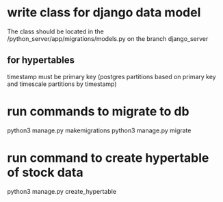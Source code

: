 # write class for django data model

The class should be located in the /python_server/app/migrations/models.py on 
the branch django_server

## for hypertables
timestamp must be primary key (postgres partitions based on primary key and 
timescale partitions by timestamp)

# run commands to migrate to db

python3 manage.py makemigrations
python3 manage.py migrate

# run command to create hypertable of stock data

python3 manage.py create_hypertable
